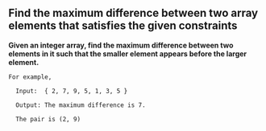 ## Find the maximum difference between two array elements that satisfies the given constraints ##

**Given an integer array, find the maximum difference between two elements in it such that the smaller element appears before the larger element.**

    For example,

      Input:  { 2, 7, 9, 5, 1, 3, 5 }

      Output: The maximum difference is 7.

      The pair is (2, 9)
